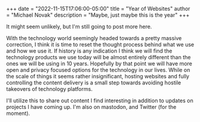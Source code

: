 +++
date = "2022-11-15T17:06:00-05:00"
title = "Year of Websites"
author = "Michael Novak"
description = "Maybe, just maybe this is the year"
+++

It might seem unlikely, but I'm still going to post more here.

<!--more-->

With the technology world seemingly headed towards a pretty massive correction, I think it is time to reset the thought process behind what we use and how we use it. If history is any indication I think we will find the technology products we use today will be almost entirely different than the ones we will be using in 10 years. Hopefully by that point we will have more open and privacy focused options for the technology in our lives. While on the scale of things it seems rather insignificant, hosting websites and fully controlling the content delivery is a small step towards avoiding hostile takeovers of technology platforms.

I'll utilize this to share out content I find interesting in addition to updates on projects I have coming up. I'm also on mastodon, and Twitter (for the moment).
